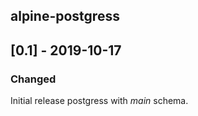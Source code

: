 ## alpine-postgress

## [0.1] - 2019-10-17
### Changed
Initial release postgress with _main_ schema.
